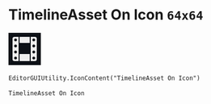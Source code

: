 # TimelineAsset On Icon `64x64`
<img src="/img/TimelineAsset%20On%20Icon.png" width=64 height=64>

``` CSharp
EditorGUIUtility.IconContent("TimelineAsset On Icon")
```
```
TimelineAsset On Icon
```
